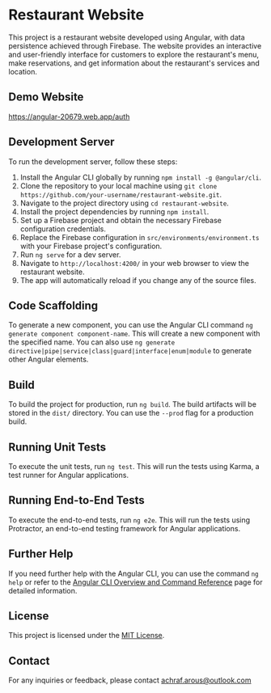 # Restaurant Website

This project is a restaurant website developed using Angular, with data persistence achieved through Firebase. The website provides an interactive and user-friendly interface for customers to explore the restaurant's menu, make reservations, and get information about the restaurant's services and location.

## Demo Website
https://angular-20679.web.app/auth

## Development Server

To run the development server, follow these steps:

1. Install the Angular CLI globally by running `npm install -g @angular/cli`.
2. Clone the repository to your local machine using `git clone https://github.com/your-username/restaurant-website.git`.
3. Navigate to the project directory using `cd restaurant-website`.
4. Install the project dependencies by running `npm install`.
5. Set up a Firebase project and obtain the necessary Firebase configuration credentials.
6. Replace the Firebase configuration in `src/environments/environment.ts` with your Firebase project's configuration.
7. Run `ng serve` for a dev server.
8. Navigate to `http://localhost:4200/` in your web browser to view the restaurant website.
9. The app will automatically reload if you change any of the source files.

## Code Scaffolding

To generate a new component, you can use the Angular CLI command `ng generate component component-name`. This will create a new component with the specified name. You can also use `ng generate directive|pipe|service|class|guard|interface|enum|module` to generate other Angular elements.

## Build

To build the project for production, run `ng build`. The build artifacts will be stored in the `dist/` directory. You can use the `--prod` flag for a production build.

## Running Unit Tests

To execute the unit tests, run `ng test`. This will run the tests using Karma, a test runner for Angular applications.

## Running End-to-End Tests

To execute the end-to-end tests, run `ng e2e`. This will run the tests using Protractor, an end-to-end testing framework for Angular applications.

## Further Help

If you need further help with the Angular CLI, you can use the command `ng help` or refer to the [Angular CLI Overview and Command Reference](https://angular.io/cli) page for detailed information.

## License

This project is licensed under the [MIT License](LICENSE).

## Contact

For any inquiries or feedback, please contact achraf.arous@outlook.com

